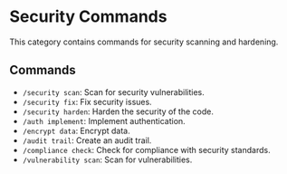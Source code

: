 # Security Commands

This category contains commands for security scanning and hardening.

## Commands

*   `/security scan`: Scan for security vulnerabilities.
*   `/security fix`: Fix security issues.
*   `/security harden`: Harden the security of the code.
*   `/auth implement`: Implement authentication.
*   `/encrypt data`: Encrypt data.
*   `/audit trail`: Create an audit trail.
*   `/compliance check`: Check for compliance with security standards.
*   `/vulnerability scan`: Scan for vulnerabilities. 